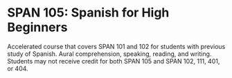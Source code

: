 # SPAN 105: Spanish for High Beginners

Accelerated course that covers SPAN 101 and 102 for students with previous study of Spanish. Aural comprehension, speaking, reading, and writing. Students may not receive credit for both SPAN 105 and SPAN 102, 111, 401, or 404.
